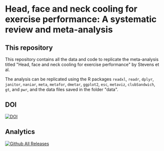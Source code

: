 # Head, face and neck cooling for exercise performance: A systematic review and meta-analysis

## This repository
This repository contains all the data and code to replicate the meta-analysis titled "Head, face and neck cooling for exercise performance" by Stevens et al.

The analysis can be replicated using the R packages `readxl`, `readr`, `dplyr`, `janitor`, `naniar`, `meta`, `metafor`, `dmetar`, `ggplot2`, `esc`, `metaviz`, `clubSandwich`, `gt`, and `pwr`, and the data files saved in the folder "data".

## DOI
[![DOI](https://zenodo.org/badge/896817567.svg)](https://doi.org/10.5281/zenodo.14253040)

## Analytics
[![Github All Releases](https://img.shields.io/github/downloads/SciBorgo/head_cooling_srma/total.svg)]()
